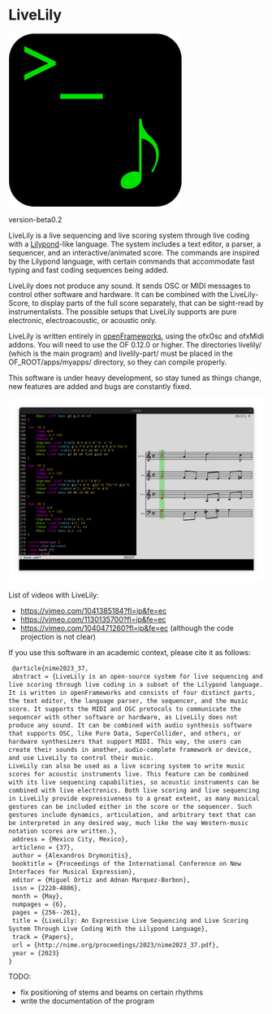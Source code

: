 # LiveLily
![LiveLily logo](images/livelily_logo_scaled.png?raw=true)
   
version-beta0.2

LiveLily is a live sequencing and live scoring system through live coding with a [Lilypond]-like language. The system includes a text editor, a parser, a sequencer, and an interactive/animated score. The commands are inspired by the Lilypond language, with certain commands that accommodate fast typing and fast coding sequences being added.

LiveLily does not produce any sound. It sends OSC or MIDI messages to control other software and hardware. It can be combined with the LiveLily-Score, to display parts of the full score separately, that can be sight-read by instrumentalists. The possible setups that LiveLily supports are pure electronic, electroacoustic, or acoustic only.

LiveLily is written entirely in [openFrameworks], using the ofxOsc and ofxMidi addons. You will need to use the OF 0.12.0 or higher.
The directories livelily/ (which is the main program) and livelily-part/ must be placed in the OF_ROOT/apps/myapps/ directory, so they can compile properly.

This software is under heavy development, so stay tuned as things change, new features are added and bugs are constantly fixed.
   
![LiveLily screenshot](images/LiveLily_screenshot.png?raw=true)

List of videos with LiveLily:
- https://vimeo.com/1041385184?fl=ip&fe=ec
- https://vimeo.com/1130135700?fl=ip&fe=ec
- https://vimeo.com/1040471260?fl=ip&fe=ec (although the code projection is not clear)

If you use this software in an academic context, please cite it as follows:
```
 @article{nime2023_37,
 abstract = {LiveLily is an open-source system for live sequencing and live scoring through live coding in a subset of the Lilypond language. It is written in openFrameworks and consists of four distinct parts, the text editor, the language parser, the sequencer, and the music score. It supports the MIDI and OSC protocols to communicate the sequencer with other software or hardware, as LiveLily does not produce any sound. It can be combined with audio synthesis software that supports OSC, like Pure Data, SuperCollider, and others, or hardware synthesizers that support MIDI. This way, the users can create their sounds in another, audio-complete framework or device, and use LiveLily to control their music.
LiveLily can also be used as a live scoring system to write music scores for acoustic instruments live. This feature can be combined with its live sequencing capabilities, so acoustic instruments can be combined with live electronics. Both live scoring and live sequencing in LiveLily provide expressiveness to a great extent, as many musical gestures can be included either in the score or the sequencer. Such gestures include dynamics, articulation, and arbitrary text that can be interpreted in any desired way, much like the way Western-music notation scores are written.},
 address = {Mexico City, Mexico},
 articleno = {37},
 author = {Alexandros Drymonitis},
 booktitle = {Proceedings of the International Conference on New Interfaces for Musical Expression},
 editor = {Miguel Ortiz and Adnan Marquez-Borbon},
 issn = {2220-4806},
 month = {May},
 numpages = {6},
 pages = {256--261},
 title = {LiveLily: An Expressive Live Sequencing and Live Scoring System Through Live Coding With the Lilypond Language},
 track = {Papers},
 url = {http://nime.org/proceedings/2023/nime2023_37.pdf},
 year = {2023}
}
```

  
TODO:
- fix positioning of stems and beams on certain rhythms
- write the documentation of the program

[openFrameworks]: https://openframeworks.cc/
[Lilypond]: https://lilypond.org/
